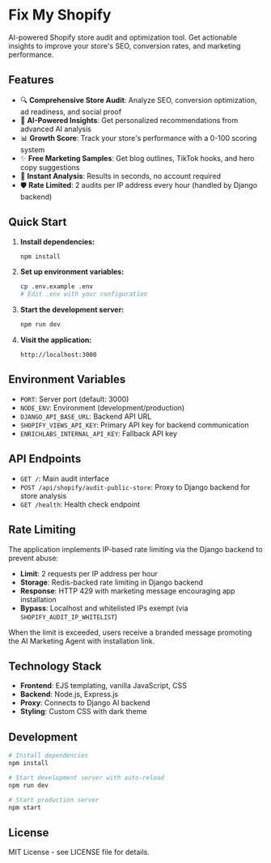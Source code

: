 # Fix My Shopify

AI-powered Shopify store audit and optimization tool. Get actionable insights to improve your store's SEO, conversion rates, and marketing performance.

## Features

- 🔍 **Comprehensive Store Audit**: Analyze SEO, conversion optimization, ad readiness, and social proof
- 🤖 **AI-Powered Insights**: Get personalized recommendations from advanced AI analysis
- 📊 **Growth Score**: Track your store's performance with a 0-100 scoring system
- ✨ **Free Marketing Samples**: Get blog outlines, TikTok hooks, and hero copy suggestions
- 🚀 **Instant Analysis**: Results in seconds, no account required
- 🛡️ **Rate Limited**: 2 audits per IP address every hour (handled by Django backend)

## Quick Start

1. **Install dependencies:**
   ```bash
   npm install
   ```

2. **Set up environment variables:**
   ```bash
   cp .env.example .env
   # Edit .env with your configuration
   ```

3. **Start the development server:**
   ```bash
   npm run dev
   ```

4. **Visit the application:**
   ```
   http://localhost:3000
   ```

## Environment Variables

- `PORT`: Server port (default: 3000)
- `NODE_ENV`: Environment (development/production)
- `DJANGO_API_BASE_URL`: Backend API URL
- `SHOPIFY_VIEWS_API_KEY`: Primary API key for backend communication
- `ENRICHLABS_INTERNAL_API_KEY`: Fallback API key

## API Endpoints

- `GET /`: Main audit interface
- `POST /api/shopify/audit-public-store`: Proxy to Django backend for store analysis
- `GET /health`: Health check endpoint

## Rate Limiting

The application implements IP-based rate limiting via the Django backend to prevent abuse:

- **Limit**: 2 requests per IP address per hour
- **Storage**: Redis-backed rate limiting in Django backend
- **Response**: HTTP 429 with marketing message encouraging app installation
- **Bypass**: Localhost and whitelisted IPs exempt (via `SHOPIFY_AUDIT_IP_WHITELIST`)

When the limit is exceeded, users receive a branded message promoting the AI Marketing Agent with installation link.

## Technology Stack

- **Frontend**: EJS templating, vanilla JavaScript, CSS
- **Backend**: Node.js, Express.js
- **Proxy**: Connects to Django AI backend
- **Styling**: Custom CSS with dark theme

## Development

```bash
# Install dependencies
npm install

# Start development server with auto-reload
npm run dev

# Start production server
npm start
```

## License

MIT License - see LICENSE file for details.

